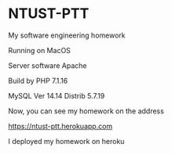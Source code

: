 # NTUST-PTT

My software engineering homework

Running on MacOS

Server software Apache

Build by PHP 7.1.16

MySQL Ver 14.14 Distrib 5.7.19

Now, you can see my homework on the address

https://ntust-ptt.herokuapp.com

I deployed my homework on heroku
